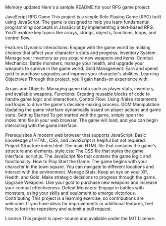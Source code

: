 
Memory updated
Here's a sample README for your RPG game project:

JavaScript RPG Game
This project is a simple Role Playing Game (RPG) built using JavaScript. The game is designed to help you learn fundamental programming concepts in JavaScript by implementing a text-based RPG. You'll explore key topics like arrays, strings, objects, functions, loops, and control flow.

Features
Dynamic Interactions: Engage with the game world by making choices that affect your character's stats and progress.
Inventory System: Manage your inventory as you acquire new weapons and items.
Combat Mechanics: Battle monsters, manage your health, and upgrade your weapons to survive in the game world.
Gold Management: Earn and spend gold to purchase upgrades and improve your character's abilities.
Learning Objectives
Through this project, you'll gain hands-on experience with:

Arrays and Objects: Managing game data such as player stats, inventory, and available weapons.
Functions: Creating reusable blocks of code to handle game logic and interactions.
Control Flow: Using if/else statements and loops to drive the game's decision-making process.
DOM Manipulation: Updating the game interface dynamically based on player actions and game state.
Getting Started
To get started with the game, simply open the index.html file in your web browser. The game will load, and you can begin interacting with the game interface.

Prerequisites
A modern web browser that supports JavaScript.
Basic knowledge of HTML, CSS, and JavaScript is helpful but not required.
Project Structure
index.html: The main HTML file that contains the game's structure and elements.
style.css: The CSS file that styles the game interface.
script.js: The JavaScript file that contains the game logic and functionality.
How to Play
Start the Game: The game begins with your character in the town square. You can navigate to different locations and interact with the environment.
Manage Stats: Keep an eye on your XP, Health, and Gold. Make strategic decisions to progress through the game.
Upgrade Weapons: Use your gold to purchase new weapons and increase your combat effectiveness.
Defeat Monsters: Engage in battles with monsters, using your skills and equipment to emerge victorious.
Contributing
This project is a learning exercise, so contributions are welcome. If you have ideas for improvements or additional features, feel free to fork the repository and submit a pull request.

License
This project is open-source and available under the MIT License.
